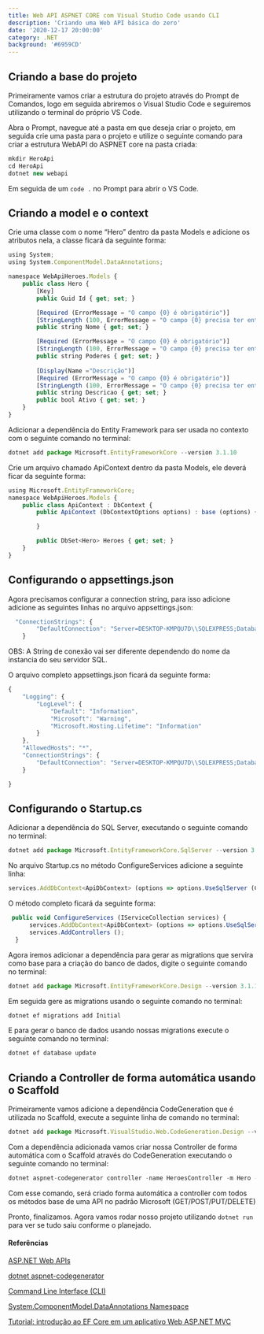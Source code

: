 ```yaml
---
title: Web API ASPNET CORE com Visual Studio Code usando CLI
description: 'Criando uma Web API básica do zero'
date: '2020-12-17 20:00:00'
category: .NET
background: '#6959CD'
---
```

## Criando a base do projeto

Primeiramente vamos criar a estrutura do projeto através do Prompt de Comandos, logo em seguida abriremos o Visual Studio Code e seguiremos utilizando o terminal do próprio VS Code.

Abra o Prompt, navegue até a pasta em que deseja criar o projeto, em seguida crie uma pasta para o projeto e utilize o seguinte comando para criar a estrutura WebAPI do ASPNET core na pasta criada:
````jsx
mkdir HeroApi
cd HeroApi
dotnet new webapi
````

Em seguida de um ````code .```` no Prompt para abrir o VS Code.

## Criando a model e o context

Crie uma classe com o nome “Hero” dentro da pasta Models e adicione os atributos nela, a classe ficará da seguinte forma:

````jsx
using System;
using System.ComponentModel.DataAnnotations;

namespace WebApiHeroes.Models {
    public class Hero {
        [Key]
        public Guid Id { get; set; }

        [Required (ErrorMessage = "O campo {0} é obrigatório")]
        [StringLength (100, ErrorMessage = "O campo {0} precisa ter entre {2} e {1} caracteres", MinimumLength = 2)]
        public string Nome { get; set; }

        [Required (ErrorMessage = "O campo {0} é obrigatório")]
        [StringLength (100, ErrorMessage = "O campo {0} precisa ter entre {2} e {1} caracteres", MinimumLength = 11)]
        public string Poderes { get; set; }
        
        [Display(Name ="Descrição")]
        [Required (ErrorMessage = "O campo {0} é obrigatório")]
        [StringLength (100, ErrorMessage = "O campo {0} precisa ter entre {2} e {1} caracteres", MinimumLength = 11)]
        public string Descricao { get; set; }
        public bool Ativo { get; set; }
    }
}
````
Adicionar a dependência do Entity Framework para ser usada no contexto com o seguinte comando no terminal:<br>
````jsx
dotnet add package Microsoft.EntityFrameworkCore --version 3.1.10
````

Crie um arquivo chamado ApiContext dentro da pasta Models, ele deverá ficar da seguinte forma:

````jsx
using Microsoft.EntityFrameworkCore;
namespace WebApiHeroes.Models {
    public class ApiContext : DbContext {
        public ApiContext (DbContextOptions options) : base (options) {

        }

        public DbSet<Hero> Heroes { get; set; }
    }
}

````

## Configurando o appsettings.json

Agora precisamos configurar a connection string, para isso adicione adicione as seguintes linhas no arquivo appsettings.json:

````jsx
  "ConnectionStrings": {
        "DefaultConnection": "Server=DESKTOP-KMPQU7D\\SQLEXPRESS;Database=ApiHeroes;MultipleActiveResultSets=true;Trusted_Connection=True;"
    }

````
OBS: A String de conexão vai ser diferente dependendo do nome da instancia do seu servidor SQL.

O arquivo completo appsettings.json ficará da seguinte forma:

````jsx
{
    "Logging": {
        "LogLevel": {
            "Default": "Information",
            "Microsoft": "Warning",
            "Microsoft.Hosting.Lifetime": "Information"
        }
    },
    "AllowedHosts": "*",
    "ConnectionStrings": {
        "DefaultConnection": "Server=DESKTOP-KMPQU7D\\SQLEXPRESS;Database=ApiHeroes;MultipleActiveResultSets=true;Trusted_Connection=True;"
    }

}
````

## Configurando o Startup.cs

Adicionar a dependência do SQL Server, executando o seguinte comando no terminal:<br>
````jsx
dotnet add package Microsoft.EntityFrameworkCore.SqlServer --version 3.1.10
````

No arquivo Startup.cs no método ConfigureServices adicione a seguinte linha:

````jsx
services.AddDbContext<ApiDbContext> (options => options.UseSqlServer (Configuration.GetConnectionString ("DefaultConnection")));

````

O método completo ficará da seguinte forma:

````jsx
 public void ConfigureServices (IServiceCollection services) {
      services.AddDbContext<ApiDbContext> (options => options.UseSqlServer (Configuration.GetConnectionString ("DefaultConnection")));
      services.AddControllers ();
  }


````

Agora iremos adicionar a dependência para gerar as migrations que servira como base para a criação do banco de dados, digite o seguinte comando no terminal:
````jsx
dotnet add package Microsoft.EntityFrameworkCore.Design --version 3.1.10
````

Em seguida gere as migrations usando o seguinte comando no terminal:
````jsx
dotnet ef migrations add Initial
````

E para gerar o banco de dados usando nossas migrations execute o seguinte comando no terminal:
````jsx
dotnet ef database update
````

## Criando a Controller de forma automática usando o Scaffold

Primeiramente vamos adicione a dependência CodeGeneration que é utilizada no Scaffold, execute a seguinte linha de comando no terminal:
````jsx
dotnet add package Microsoft.VisualStudio.Web.CodeGeneration.Design --version 3.1.4
````

Com a dependência adicionada vamos criar nossa Controller de forma automática com o Scaffold através do CodeGeneration executando o seguinte comando no terminal:
````jsx
dotnet aspnet-codegenerator controller -name HeroesController -m Hero -dc ApiContext -api --relativeFolderPath Controllers
````

Com esse comando, será criado forma automática a controller com todos os métodos base de uma API no padrão Microsoft (GET/POST/PUT/DELETE)

Pronto, finalizamos. Agora vamos rodar nosso projeto utilizando ````dotnet run ```` para ver se tudo saiu conforme o planejado.


#### Referências

<a href="https://dotnet.microsoft.com/apps/aspnet/apis">ASP.NET Web APIs</a>

<a href="https://docs.microsoft.com/pt-br/aspnet/core/fundamentals/tools/dotnet-aspnet-codegenerator?view=aspnetcore-5.0">dotnet aspnet-codegenerator</a>

<a href="https://code.visualstudio.com/docs/editor/command-line">Command Line Interface (CLI)</a>

<a href="https://docs.microsoft.com/en-us/dotnet/api/system.componentmodel.dataannotations?view=net-5.0">System.ComponentModel.DataAnnotations Namespace</a>

<a href="https://docs.microsoft.com/pt-br/aspnet/core/data/ef-mvc/intro?view=aspnetcore-5.0">Tutorial: introdução ao EF Core em um aplicativo Web ASP.NET MVC</a>